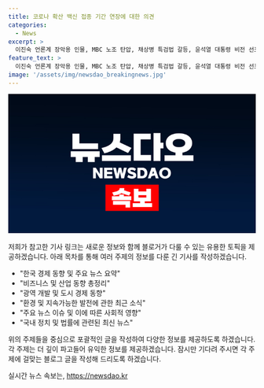 ```yaml
---
title: 코로나 확산 백신 접종 기간 연장에 대한 의견
categories:
  - News
excerpt: >
  이진숙 언론계 장악용 인물, MBC 노조 탄압, 채상병 특검법 갈등, 윤석열 대통령 비전 선포, 갓성비·초고가 상품 소비 동향, 외국계 배민의 자영업 플랫폼 논란, 삼성 HBM 기술 개발, 산업 뉴스, 전국 지자체 경제 현황, 지방 정치 소식, 농어업 동향, 지방 문화 소식 등의 이슈가 요약될 수 있겠네요.
feature_text: >
  이진숙 언론계 장악용 인물, MBC 노조 탄압, 채상병 특검법 갈등, 윤석열 대통령 비전 선포, 갓성비·초고가 상품 소비 동향, 외국계 배민의 자영업 플랫폼 논란, 삼성 HBM 기술 개발, 산업 뉴스, 전국 지자체 경제 현황, 지방 정치 소식, 농어업 동향, 지방 문화 소식 등의 이슈가 요약될 수 있겠네요.
image: '/assets/img/newsdao_breakingnews.jpg'
---
```


<p><img src="/assets/img/newsdao_breakingnews.jpg" alt="cryptoinkorea 속보" /></p>

<p>저희가 참고한 기사 링크는 새로운 정보와 함께 블로거가 다룰 수 있는 유용한 토픽을 제공하겠습니다. 아래 목차를 통해 여러 주제의 정보를 다룬 긴 기사를 작성하겠습니다.</p>

<ul>
<li>"한국 경제 동향 및 주요 뉴스 요약"</li>
<li>"비즈니스 및 산업 동향 총정리"</li>
<li>"광역 개발 및 도시 경제 동향"</li>
<li>"환경 및 지속가능한 발전에 관한 최근 소식"</li>
<li>"주요 뉴스 이슈 및 이에 따른 사회적 영향"</li>
<li>"국내 정치 및 법률에 관련된 최신 뉴스"</li>
</ul>

<p>위의 주제들을 중심으로 포괄적인 글을 작성하여 다양한 정보를 제공하도록 하겠습니다. 각 주제는 더 깊이 파고들어 유익한 정보를 제공하겠습니다. 잠시만 기다려 주시면 각 주제에 걸맞는 블로그 글을 작성해 드리도록 하겠습니다.</p>
실시간 뉴스 속보는, <a href="https://newsdao.kr" rel="dofollow">https://newsdao.kr</a>


